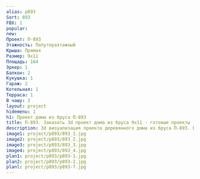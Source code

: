 ```yaml
---
alias: p893
Sort: 893
FBX: 1
popular: 
new: 
Проект: П-893
Этажность: Полутораэтажный
Крыша: Прямая
Размер: 9х11
Площадь: 164
Эркер: 1
Балкон: 2
Кукушка: 1
Гараж: 2
Котельная: 1
Терраса: 1
В чашу: 2
layout: project
hidemenu: 1
h1: Проект дома из бруса П-893
title: П-893. Заказать 3d проект дома из бруса 9х11 - готовые проекты
description: 3d визуализация проекта деревянного дома из бруса П-893. Площадь 164 м2, размер 9х11. Вы можете внести любые изменения в проект.
image1: project/p893/893_1.jpg
image2: project/p893/893_2.jpg
image3: project/p893/893_3.jpg
image4: project/p893/893_4.jpg
plan1: project/p893/p893-1.jpg
plan2: project/p893/p893-2.jpg
planl: project/p893/p893-f.jpg
---
```

